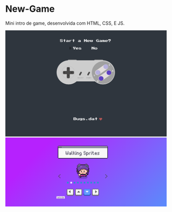 # New-Game
Mini intro de game, desenvolvida com HTML, CSS, E JS. 

![START](https://github.com/MariaIsabelli/New-Game/blob/main/START_GAME.png)
![INTRO2](https://github.com/MariaIsabelli/New-Game/blob/main/INTRO2.png)
